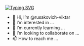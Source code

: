 
[![Typing SVG](https://readme-typing-svg.demolab.com?font=Fira+Code&size=30&duration=2000&pause=150&center=true&vCenter=true&multiline=true&width=435&height=90&lines=Hello+world%3E+I'm+Victor+;I'm+studying++Java+dev)](https://git.io/typing-svg)



- 👋 Hi, I’m @rusakovich-viktar
- 👀 I’m interested in ...
- 🌱 I’m currently learning ...
- 💞️ I’m looking to collaborate on ...
- 📫 How to reach me ...

<!---
rusakovich-viktar/rusakovich-viktar is a ✨ special ✨ repository because its `README.md` (this file) appears on your GitHub profile.
You can click the Preview link to take a look at your changes.
--->
